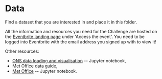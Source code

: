 # Data

Find a dataset that you are interested in and place it in this folder.

All the information and resources you need for the Challenge are hosted on the [Eventbrite landing page](https://www.eventbrite.co.uk/e/annes-student-analysis-challenge-tickets-257061817817) under 'Access the event'. You need to be logged into Eventbrite with the email address you signed up with to view it!

Other resources:
- [ONS data loading and visualisation](../exploratory/00-ons-example.ipynb) -- Jupyter notebook,
- [Met Office](./met-office-data-guide.md) data guide,
- [Met Office](../exploratory/01-met-office-temp.ipynb) -- Jupyter notebook.
